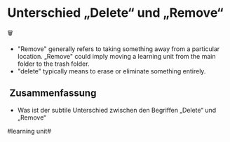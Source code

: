 # Unterschied „Delete“ und „Remove“
🗑️

- "Remove" generally refers to taking something away from a particular location. „Remove" could imply moving a learning unit from the main folder to the trash folder.
- "delete" typically means to erase or eliminate something entirely.

##  Zusammenfassung
- Was ist der subtile Unterschied zwischen den Begriffen „Delete“ und „Remove“

#learning unit#